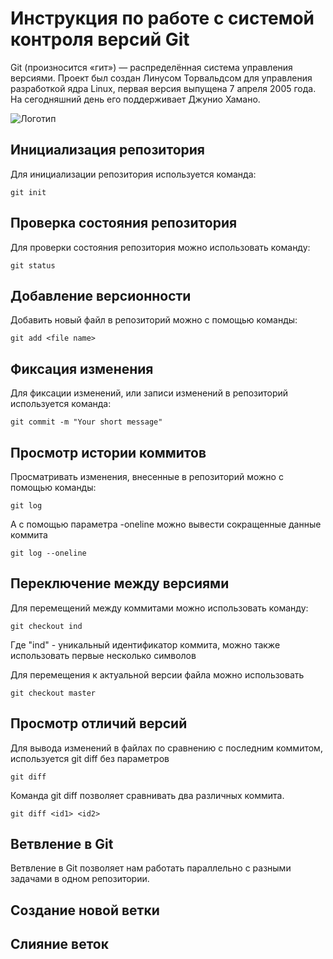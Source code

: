 # **Инструкция по работе с системой контроля версий Git**
Git (произносится «гит») — распределённая система управления версиями. Проект был создан Линусом Торвальдсом для управления разработкой ядра Linux, первая версия выпущена 7 апреля 2005 года. На сегодняшний день его поддерживает Джунио Хамано.

![Логотип](images/git2.png)

## Инициализация репозитория

Для инициализации репозитория используется команда:

    git init

## Проверка состояния репозитория

Для проверки состояния репозитория можно использовать команду:

    git status


## Добавление версионности

Добавить новый файл в репозиторий можно с помощью команды:

    git add <file name>


## Фиксация изменения

Для фиксации изменений, или записи изменений в репозиторий используется команда:

    git commit -m "Your short message"

## Просмотр истории коммитов

Просматривать изменения, внесенные в репозиторий можно с помощью команды:

    git log

А с помощью параметра -oneline можно вывести сокращенные данные коммита

    git log --oneline


## Переключение между версиями

Для перемещений между коммитами можно использовать команду:

    git checkout ind

Где "ind" - уникальный идентификатор коммита, можно также использовать первые несколько символов

Для перемещения к актуальной версии файла можно использовать

    git checkout master


## Просмотр отличий версий

Для вывода изменений в файлах по сравнению с последним коммитом, используется git diff без параметров

    git diff

Команда git diff позволяет сравнивать два различных коммита.

    git diff <id1> <id2>

## Ветвление в Git

Ветвление в Git позволяет нам работать параллельно с разными задачами в одном репозитории.


## Создание новой ветки

## Слияние веток